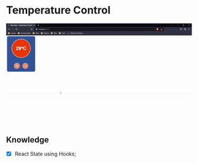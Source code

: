 # Temperature Control

![App working](./React%20App%20-%20Temperature%20Control.gif)

## Knowledge

- [x] React State using Hooks;
